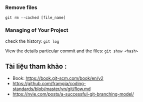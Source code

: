 


### Remove files
`git rm --cached [file_name]`


### Managing of Your Project

check the history: `git log`

View the details particular commit and the files: `git show <hash>`


## Tài liệu tham khảo : 

* Book: https://book.git-scm.com/book/en/v2
* https://github.com/framgia/coding-standards/blob/master/vn/git/flow.md
* https://nvie.com/posts/a-successful-git-branching-model/